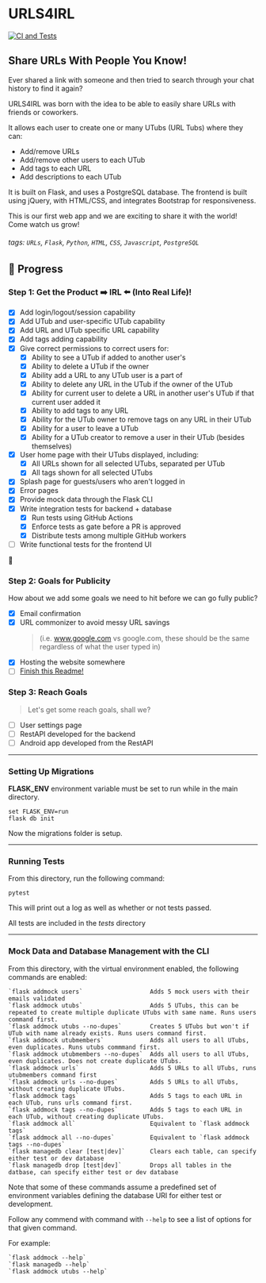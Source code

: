 # URLS4IRL

[![CI and Tests](https://github.com/4IRL/urls4irl/actions/workflows/CI.yml/badge.svg)](https://github.com/4IRL/urls4irl/actions/workflows/CI.yml)

## Share URLs With People You Know!

Ever shared a link with someone and then tried to search through your chat history to find it again?

URLS4IRL was born with the idea to be able to easily share URLs with friends or coworkers.

It allows each user to create one or many UTubs (URL Tubs) where they can:

- Add/remove URLs
- Add/remove other users to each UTub
- Add tags to each URL
- Add descriptions to each UTub

It is built on Flask, and uses a PostgreSQL database. The frontend is built using jQuery, with HTML/CSS,
and integrates Bootstrap for responsiveness.

This is our first web app and we are exciting to share it with the world! Come watch us grow!

###### tags: `URLs`, `Flask`, `Python`, `HTML`, `CSS`, `Javascript`, `PostgreSQL`

## :memo: Progress

### Step 1: Get the Product :arrow_right: IRL :arrow_left: (Into Real Life)!

- [x] Add login/logout/session capability
- [x] Add UTub and user-specific UTub capability
- [x] Add URL and UTub specific URL capability
- [x] Add tags adding capability
- [x] Give correct permissions to correct users for:
  - [x] Ability to see a UTub if added to another user's
  - [x] Ability to delete a UTub if the owner
  - [x] Ability add a URL to any UTub user is a part of
  - [x] Ability to delete any URL in the UTub if the owner of the UTub
  - [x] Ability for current user to delete a URL in another user's UTub if that current user added it
  - [x] Ability to add tags to any URL
  - [x] Ability for the UTub owner to remove tags on any URL in their UTub
  - [x] Ability for a user to leave a UTub
  - [x] Ability for a UTub creator to remove a user in their UTub (besides themselves)
- [x] User home page with their UTubs displayed, including:
  - [x] All URLs shown for all selected UTubs, separated per UTub
  - [x] All tags shown for all selected UTubs
- [x] Splash page for guests/users who aren't logged in
- [x] Error pages
- [x] Provide mock data through the Flask CLI
- [x] Write integration tests for backend + database
  - [x] Run tests using GitHub Actions
  - [x] Enforce tests as gate before a PR is approved
  - [x] Distribute tests among multiple GitHub workers
- [ ] Write functional tests for the frontend UI

:rocket:

### Step 2: Goals for Publicity

How about we add some goals we need to hit before we can go fully public?

- [x] Email confirmation
- [x] URL commonizer to avoid messy URL savings
  > (i.e. www.google.com vs google.com, these should be the same regardless of what the user typed in)
- [x] Hosting the website somewhere
- [ ] [Finish this Readme!](https://hackmd.io/2uvlNeFrT-qBu3qiXTcC6w?both)

### Step 3: Reach Goals

> Let's get some reach goals, shall we?

- [ ] User settings page
- [ ] RestAPI developed for the backend
- [ ] Android app developed from the RestAPI

---

### **Setting Up Migrations**

**FLASK_ENV** environment variable must be set to run while in the main directory.

```
set FLASK_ENV=run
flask db init
```

Now the migrations folder is setup.

---

### **Running Tests**

From this directory, run the following command:

```
pytest
```

This will print out a log as well as whether or not tests passed.

All tests are included in the _tests_ directory

---

### **Mock Data and Database Management with the CLI**

From this directory, with the virtual environment enabled, the following commands are enabled:

```
`flask addmock users`                   Adds 5 mock users with their emails validated
`flask addmock utubs`                   Adds 5 UTubs, this can be repeated to create multiple duplicate UTubs with same name. Runs users command first.
`flask addmock utubs --no-dupes`        Creates 5 UTubs but won't if UTub with name already exists. Runs users command first.
`flask addmock utubmembers`             Adds all users to all UTubs, even duplicates. Runs utubs commmand first.
`flask addmock utubmembers --no-dupes`  Adds all users to all UTubs, even duplicates. Does not create duplicate UTubs.
`flask addmock urls`                    Adds 5 URLs to all UTubs, runs utubmembers command first
`flask addmock urls --no-dupes`         Adds 5 URLs to all UTubs, without creating duplicate UTubs.
`flask addmock tags`                    Adds 5 tags to each URL in each UTub, runs urls command first. 
`flask addmock tags --no-dupes`         Adds 5 tags to each URL in each UTub, without creating duplicate UTubs.
`flask addmock all`                     Equivalent to `flask addmock tags`
`flask addmock all --no-dupes`          Equivalent to `flask addmock tags --no-dupes`
`flask managedb clear [test|dev]`       Clears each table, can specify either test or dev database
`flask managedb drop [test|dev]`        Drops all tables in the datbase, can specify either test or dev database
```

Note that some of these commands assume a predefined set of environment variables defining the database URI for either test or development.

Follow any commend with command with `--help` to see a list of options for that given command.

For example:

```
`flask addmock --help`
`flask managedb --help`
`flask addmock utubs --help`
```
